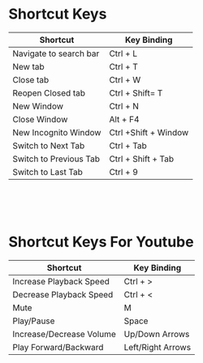 # Shortcut Keys

| Shortcut               | Key Binding          |
| ---------------------- | -------------------- |
| Navigate to search bar | Ctrl + L             |
| New tab                | Ctrl + T             |
| Close tab              | Ctrl + W             |
| Reopen Closed tab      | Ctrl + Shift= T      |
| New Window             | Ctrl + N             |
| Close Window           | Alt + F4             |
| New Incognito Window   | Ctrl +Shift + Window |
| Switch to Next Tab     | Ctrl + Tab           |
| Switch to Previous Tab | Ctrl + Shift + Tab   |
| Switch to Last Tab     | Ctrl + 9             |

<br>
<br>
<br>

# Shortcut Keys For Youtube

| Shortcut                 | Key Binding       |
| ------------------------ | ----------------- |
| Increase Playback Speed  | Ctrl + >          |
| Decrease Playback Speed  | Ctrl + <          |
| Mute                     | M                 |
| Play/Pause               | Space             |
| Increase/Decrease Volume | Up/Down Arrows    |
| Play Forward/Backward    | Left/Right Arrows |
